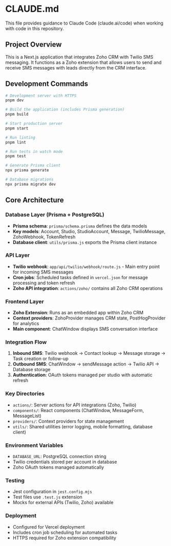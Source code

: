 # CLAUDE.md

This file provides guidance to Claude Code (claude.ai/code) when working with code in this repository.

## Project Overview

This is a Next.js application that integrates Zoho CRM with Twilio SMS messaging. It functions as a Zoho extension that allows users to send and receive SMS messages with leads directly from the CRM interface.

## Development Commands

```bash
# Development server with HTTPS
pnpm dev

# Build the application (includes Prisma generation)
pnpm build

# Start production server
pnpm start

# Run linting
pnpm lint

# Run tests in watch mode
pnpm test

# Generate Prisma client
npx prisma generate

# Database migrations
npx prisma migrate dev
```

## Core Architecture

### Database Layer (Prisma + PostgreSQL)
- **Prisma schema**: `prisma/schema.prisma` defines the data models
- **Key models**: Account, Studio, StudioAccount, Message, TwilioMessage, ZohoWebhook, TokenRefresh
- **Database client**: `utils/prisma.js` exports the Prisma client instance

### API Layer
- **Twilio webhook**: `app/api/twilio/webhook/route.js` - Main entry point for incoming SMS messages
- **Cron jobs**: Scheduled tasks defined in `vercel.json` for message processing and token refresh
- **Zoho API integration**: `actions/zoho/` contains all Zoho CRM operations

### Frontend Layer
- **Zoho Extension**: Runs as an embedded app within Zoho CRM
- **Context providers**: ZohoProvider manages CRM state, PostHogProvider for analytics
- **Main component**: ChatWindow displays SMS conversation interface

### Integration Flow
1. **Inbound SMS**: Twilio webhook → Contact lookup → Message storage → Task creation or follow-up
2. **Outbound SMS**: ChatWindow → sendMessage action → Twilio API → Database storage
3. **Authentication**: OAuth tokens managed per studio with automatic refresh

### Key Directories
- `actions/`: Server actions for API integrations (Zoho, Twilio)
- `components/`: React components (ChatWindow, MessageForm, MessageList)
- `providers/`: Context providers for state management
- `utils/`: Shared utilities (error logging, mobile formatting, database client)

### Environment Variables
- `DATABASE_URL`: PostgreSQL connection string
- Twilio credentials stored per account in database
- Zoho OAuth tokens managed automatically

### Testing
- Jest configuration in `jest.config.mjs`
- Test files use `.test.js` extension
- Mocks for external APIs (Twilio, Zoho) available

### Deployment
- Configured for Vercel deployment
- Includes cron job scheduling for automated tasks
- HTTPS required for Zoho extension compatibility